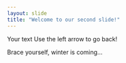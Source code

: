 ```yaml
---
layout: slide
title: "Welcome to our second slide!"
---
```

Your text
Use the left arrow to go back!

Brace yourself, winter is coming...
